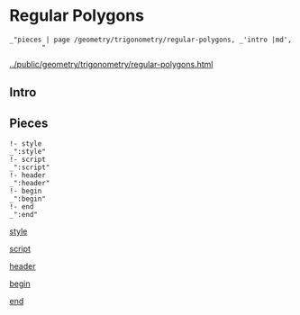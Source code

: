 # Regular Polygons

    _"pieces | page /geometry/trigonometry/regular-polygons, _'intro |md',
            "

[../public/geometry/trigonometry/regular-polygons.html](# "save:")


## Intro

## Pieces

    !- style
    _":style"
    !- script
    _":script"
    !- header
    _":header"
    !- begin
    _":begin"
    !- end
    _":end"

[style]() 

[script]()

[header]()

[begin]()

[end]()

